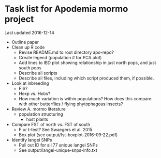 # Task list for Apodemia mormo project
Last updated 2016-12-14

+ Outline paper
+ Clean up R code
    + Revise README.md to root directory apo-repo?
    + Create legend (population # for PCA plot)
    + Add lines to IBD plot showing relationship in just north pops, and just south pops
    + Describe all scripts
    + Describe all files, including which script produced them, if possible.
+ Look at inbreeding
    + FIS?
    + Hexp vs. Hobs?
    + How much variation is within populations? How does this compare with other butterflies / flying phytophagous insects?
+ Review A. mormo literature
    + population structuring
      + host plants
+ Compare FST of north vs. FST of south
    + F or t-test? See Swaegers et al. 2015
    + Box plot (see output/fst-boxplot-2016-09-22.pdf)
+ Identify langei SNPs
    + Pull out ID for all 77 unique langei SNPs
    + See output/langei-unique-snps-info.txt
